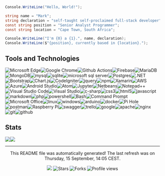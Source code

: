 ``` csharp
Console.WriteLine("Hello, World!");

string name = "Mark";
string declaration = "self-taught self-proclaimed full-stack developer";
const string position = "Senior Analyst Programmer";
const string location = "Cape Town, South Africa";

Console.WriteLine("I'm {0} a {1}.", name, declaration);
Console.WriteLine($"{position}, currently based in {location}.");
```

<h2>Tools and Technologies</h2>
<p><img alt="Microsoft Edge" src="https://img.shields.io/badge/-Microsoft Edge-46a2f1?style=flat-square&logo=Microsoft-edge&logoColor=white" /><img alt="Google Chrome" src="https://img.shields.io/badge/-Google Chrome-46a2f1?style=flat-square&logo=GoogleChrome&logoColor=white" /><img alt="Github Actions" src="https://img.shields.io/badge/-Github Actions-459ded?style=flat-square&logo=githubactions&logoColor=white" /><img alt="Firebase" src="https://img.shields.io/badge/-Firebase-4497e8?style=flat-square&logo=firebase&logoColor=white" /><img alt="MariaDB" src="https://img.shields.io/badge/-MariaDB-4392e4?style=flat-square&logo=mariadb&logoColor=white" /><img alt="MongoDB" src="https://img.shields.io/badge/-MongoDB-438ce0?style=flat-square&logo=mongodb&logoColor=white" /><img alt="mysql" src="https://img.shields.io/badge/-mysql-4287db?style=flat-square&logo=mysql&logoColor=white" /><img alt="sqlite" src="https://img.shields.io/badge/-sqlite-4181d7?style=flat-square&logo=sqlite&logoColor=white" /><img alt="microsoft sql server" src="https://img.shields.io/badge/-microsoft sql server-407cd3?style=flat-square&logo=microsoft sql server&logoColor=white" /><img alt="Postgres" src="https://img.shields.io/badge/-Postgres-3f76ce?style=flat-square&logo=postgresql&logoColor=white" /><img alt=".NET" src="https://img.shields.io/badge/-.NET-3e71ca?style=flat-square&logo=.net&logoColor=white" /><img alt="Bootstrap" src="https://img.shields.io/badge/-Bootstrap-3d6bc6?style=flat-square&logo=bootstrap&logoColor=white" /><img alt="Chart.js" src="https://img.shields.io/badge/-Chart.js-3d66c1?style=flat-square&logo=chart.js&logoColor=white" /><img alt="CodeIgniter" src="https://img.shields.io/badge/-CodeIgniter-3c60bd?style=flat-square&logo=codeigniter&logoColor=white" /><img alt="jquery" src="https://img.shields.io/badge/-jquery-3b5bb9?style=flat-square&logo=jquery&logoColor=white" /><img alt="npm" src="https://img.shields.io/badge/-npm-3a55b4?style=flat-square&logo=npm&logoColor=white" /><img alt="Xamarin" src="https://img.shields.io/badge/-Xamarin-3950b0?style=flat-square&logo=xamarin&logoColor=white" /><img alt="AWS" src="https://img.shields.io/badge/-AWS-384aac?style=flat-square&logo=aws&logoColor=white" /><img alt="Azure" src="https://img.shields.io/badge/-Azure-3745a7?style=flat-square&logo=microsoftazure&logoColor=white" /><img alt="Android Studio" src="https://img.shields.io/badge/-Android Studio-3740a3?style=flat-square&logo=android-studio&logoColor=white" /><img alt="Atom" src="https://img.shields.io/badge/-Atom-363a9f?style=flat-square&logo=atom&logoColor=white" /><img alt="Jupyter" src="https://img.shields.io/badge/-Jupyter-35359a?style=flat-square&logo=jupyter&logoColor=white" /><img alt="Netbeans" src="https://img.shields.io/badge/-Netbeans-342f96?style=flat-square&logo=apache-netbeans-ide&logoColor=white" /><img alt="Notepad++" src="https://img.shields.io/badge/-Notepad++-332a92?style=flat-square&logo=notepad%2b%2b&logoColor=white" /><img alt="Visual Studio Code" src="https://img.shields.io/badge/-Visual Studio Code-32248d?style=flat-square&logo=visual-studio-code&logoColor=white" /><img alt="Visual Studio" src="https://img.shields.io/badge/-Visual Studio-311f89?style=flat-square&logo=visual-studio&logoColor=white" /><img alt="c-sharp" src="https://img.shields.io/badge/-c-sharp-351b85?style=flat-square&logo=c-sharp&logoColor=white" /><img alt="css3" src="https://img.shields.io/badge/-css3-3c1a82?style=flat-square&logo=css3&logoColor=white" /><img alt="html5" src="https://img.shields.io/badge/-html5-43197e?style=flat-square&logo=html5&logoColor=white" /><img alt="javascript" src="https://img.shields.io/badge/-javascript-4a187b?style=flat-square&logo=javascript&logoColor=white" /><img alt="markdown" src="https://img.shields.io/badge/-markdown-511777?style=flat-square&logo=markdown&logoColor=white" /><img alt="php" src="https://img.shields.io/badge/-php-581674?style=flat-square&logo=php&logoColor=white" /><img alt="powershell" src="https://img.shields.io/badge/-powershell-5f1570?style=flat-square&logo=powershell&logoColor=white" /><img alt="Bash" src="https://img.shields.io/badge/-Bash-66136d?style=flat-square&logo=gnu-bash&logoColor=white" /><img alt="Command Prompt" src="https://img.shields.io/badge/-Command Prompt-6d1269?style=flat-square&logo=windows-terminal&logoColor=white" /><img alt="Microsoft Office" src="https://img.shields.io/badge/-Microsoft Office-741166?style=flat-square&logo=microsoft-office&logoColor=white" /><img alt="linux" src="https://img.shields.io/badge/-linux-7b1062?style=flat-square&logo=linux&logoColor=white" /><img alt="windows" src="https://img.shields.io/badge/-windows-820f5f?style=flat-square&logo=windows&logoColor=white" /><img alt="arduino" src="https://img.shields.io/badge/-arduino-890e5b?style=flat-square&logo=arduino&logoColor=white" /><img alt="docker" src="https://img.shields.io/badge/-docker-900d58?style=flat-square&logo=docker&logoColor=white" /><img alt="Pi Hole" src="https://img.shields.io/badge/-Pi Hole-970b54?style=flat-square&logo=pi-hole&logoColor=white" /><img alt="postman" src="https://img.shields.io/badge/-postman-9e0a51?style=flat-square&logo=postman&logoColor=white" /><img alt="Raspberry Pi" src="https://img.shields.io/badge/-Raspberry Pi-a5094d?style=flat-square&logo=raspberry-pi&logoColor=white" /><img alt="swagger" src="https://img.shields.io/badge/-swagger-ac084a?style=flat-square&logo=swagger&logoColor=white" /><img alt="trello" src="https://img.shields.io/badge/-trello-b30746?style=flat-square&logo=trello&logoColor=white" /><img alt="google" src="https://img.shields.io/badge/-google-ba0643?style=flat-square&logo=google&logoColor=white" /><img alt="apache" src="https://img.shields.io/badge/-apache-c1053f?style=flat-square&logo=apache&logoColor=white" /><img alt="nginx" src="https://img.shields.io/badge/-nginx-c8033c?style=flat-square&logo=nginx&logoColor=white" /><img alt="git" src="https://img.shields.io/badge/-git-cf0238?style=flat-square&logo=git&logoColor=white" /><img alt="github" src="https://img.shields.io/badge/-github-d60135?style=flat-square&logo=github&logoColor=white" /></p>
<h2>Stats<div align="center"></h2>
  <div style="display: flex; align-items: flex-start;">
    <img src="https://github-readme-stats.vercel.app/api?username=saltyseaslug&show_icons=true&theme=dracula&count_private=true&hide_title=true"/>
    <img src="https://github-readme-stats.vercel.app/api/top-langs/?username=saltyseaslug&theme=dracula&langs_count=8&layout=compact$hide_title=true" />
  </div>
</div>
<hr>
<p align="center">This README file was automatically generated! The last refresh was on Thursday, 15 September, 14:05 CEST.<br/></p>
<p align="center"><img src="https://github.com/saltyseaslug/saltyseaslug/actions/workflows/build.yml/badge.svg"/> <img alt="Stars" src="https://img.shields.io/github/stars/saltyseaslug/saltyseaslug?style=flat-square&labelColor=343b41"/> <img alt="Forks" src="https://img.shields.io/github/forks/saltyseaslug/saltyseaslug?style=flat-square&labelColor=343b41"/> <img src="https://gpvc.arturio.dev/saltyseaslug" alt="Profile views"/></p>